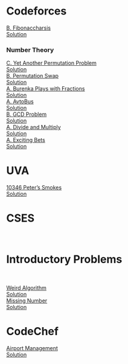 <h1> Codeforces</h1>

[B. Fibonaccharsis](https://codeforces.com/contest/1853/problem/B)<br />
   [Solution](https://ideone.com/gBLFgK)<br/>
   
   <h3><b>Number Theory</b></h3>
   
   [C. Yet Another Permutation Problem](https://codeforces.com/contest/1858/problem/C)<br/>
   [Solution](https://ideone.com/OZslD1)<br/>
   [B. Permutation Swap](https://codeforces.com/problemset/problem/1828/B)<br/>
   [Solution](https://ideone.com/CcLuyu)<br/>
   [A. Burenka Plays with Fractions](https://codeforces.com/contest/1720/problem/A)<br/>
   [Solution](https://ideone.com/UpCTjJ)<br/>
   [A. AvtoBus](https://codeforces.com/contest/1679/problem/A)<br/>
   [Solution](https://ideone.com/pCOna9)<br/>
   [B. GCD Problem](https://codeforces.com/problemset/problem/1617/B)<br/>
   [Solution](https://ideone.com/7hY9bG)<br/>
   [A. Divide and Multiply](https://codeforces.com/problemset/problem/1609/A)<br/>
   [Solution](https://ideone.com/fq48C0)<br/>
   [A. Exciting Bets](https://codeforces.com/problemset/problem/1543/A)<br/>
   [Solution](https://ideone.com/FeAjow)</br>
   
   
   
   
   
   
   
   
   
   

   <h1>UVA</h1>

   [10346 Peter’s Smokes](https://onlinejudge.org/index.php?option=com_onlinejudge&Itemid=8&page=show_problem&problem=1287)<br/>
   [   Solution](https://ideone.com/yuxxGK)<br/>


   <h1>CSES</h1><br/>
   <h1>Introductory Problems</h1><br/>
   
   [Weird Algorithm](https://cses.fi/problemset/task/1068)<br/>
   [Solution](https://ideone.com/uMYFjT)<br/>
   [Missing Number](https://cses.fi/problemset/task/1083)<br/>
   [Solution](https://ideone.com/GsY5Cx)<br/>


   <h1>CodeChef</h1>
   
   [Airport Management](https://www.codechef.com/problems/AIRM)<br/>
   [Solution](https://ideone.com/tITBvf)<br/>
   
   
   


   

